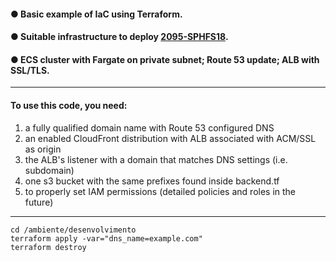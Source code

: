 #### ● Basic example of IaC using Terraform.
#### ● Suitable infrastructure to deploy [2095-SPHFS18](https://github.com/gstmoniz/2095-SPHFS18).
#### ● ECS cluster with Fargate on private subnet; Route 53 update; ALB with SSL/TLS.
---
#### To use this code, you need:

1. a fully qualified domain name with Route 53 configured DNS
2. an enabled CloudFront distribution with ALB associated with ACM/SSL as origin
3. the ALB's listener with a domain that matches DNS settings (i.e. subdomain)
4. one s3 bucket with the same prefixes found inside backend.tf 
5. to properly set IAM permissions (detailed policies and roles in the future)
---
```
cd /ambiente/desenvolvimento
terraform apply -var="dns_name=example.com"
terraform destroy
```